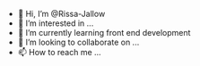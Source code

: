 - 👋 Hi, I’m @Rissa-Jallow
- 👀 I’m interested in ...
- 🌱 I’m currently learning front end development 
- 💞️ I’m looking to collaborate on ...
- 📫 How to reach me ...

<!---
Rissa-Jallow/Rissa-Jallow is a ✨ special ✨ repository because its `README.md` (this file) appears on your GitHub profile.
You can click the Preview link to take a look at your changes.
--->
